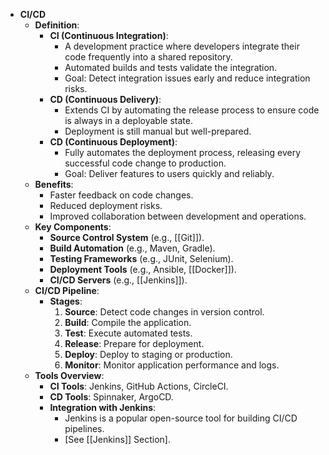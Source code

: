 - **CI/CD**
	- **Definition**:
		- **CI (Continuous Integration)**:
			- A development practice where developers integrate their code frequently into a shared repository.
			- Automated builds and tests validate the integration.
			- Goal: Detect integration issues early and reduce integration risks.
		- **CD (Continuous Delivery)**:
			- Extends CI by automating the release process to ensure code is always in a deployable state.
			- Deployment is still manual but well-prepared.
		- **CD (Continuous Deployment)**:
			- Fully automates the deployment process, releasing every successful code change to production.
			- Goal: Deliver features to users quickly and reliably.
	- **Benefits**:
		- Faster feedback on code changes.
		- Reduced deployment risks.
		- Improved collaboration between development and operations.
	- **Key Components**:
		- **Source Control System** (e.g., [[Git]]).
		- **Build Automation** (e.g., Maven, Gradle).
		- **Testing Frameworks** (e.g., JUnit, Selenium).
		- **Deployment Tools** (e.g., Ansible, [[Docker]]).
		- **CI/CD Servers** (e.g., [[Jenkins]]).
	- **CI/CD Pipeline**:
		- **Stages**:
		  1. **Source**: Detect code changes in version control.
		  2. **Build**: Compile the application.
		  3. **Test**: Execute automated tests.
		  4. **Release**: Prepare for deployment.
		  5. **Deploy**: Deploy to staging or production.
		  6. **Monitor**: Monitor application performance and logs.
	- **Tools Overview**:
		- **CI Tools**: Jenkins, GitHub Actions, CircleCI.
		- **CD Tools**: Spinnaker, ArgoCD.
		- **Integration with Jenkins**:
			- Jenkins is a popular open-source tool for building CI/CD pipelines.
			- [See [[Jenkins]] Section].